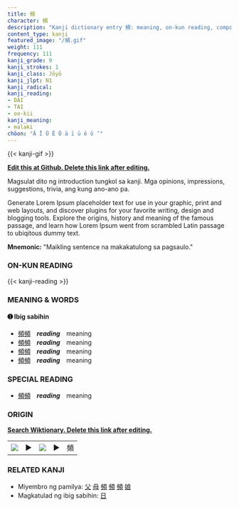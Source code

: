 ```yaml
---
title: 頻
character: 頻
description: "Kanji dictionary entry 頻: meaning, on-kun reading, compounds, origin, related kanji"
content_type: kanji
featured_image: "/頻.gif"
weight: 111
frequency: 111
kanji_grade: 9
kanji_strokes: 1
kanji_class: Jōyō
kanji_jlpt: N1
kanji_radical: 
kanji_reading: 
- DAI
- TAI
- oo-kii
kanji_meaning:
- malaki
chōon: "Ā Ī Ū Ē Ō ā ī ū ē ō ’"
---
```

[//]: # (Don't edit the line below. Kanji animated GIF code is automatically generated.)
{{< kanji-gif >}}

[//]: # (Edit below this line.)

**[Edit this at Github. Delete this link after editing.](https://github.com/tim0g/tim/tree/main/content/kanji/頻/index.md)**

Magsulat dito ng introduction tungkol sa kanji. Mga opinions, impressions, suggestions, trivia, ang kung ano-ano pa.

Generate Lorem Ipsum placeholder text for use in your graphic, print and web layouts, and discover plugins for your favorite writing, design and blogging tools. Explore the origins, history and meaning of the famous passage, and learn how Lorem Ipsum went from scrambled Latin passage to ubiqitous dummy text.
 
**Mnemonic:** "Maikling sentence na makakatulong sa pagsaulo."

### ON-KUN READING

[//]: # (Don't edit the line below. ON-KUN READING code is automatically generated.)
{{< kanji-reading >}}

### MEANING & WORDS

#### ➊ **Ibig sabihin**
  - [頻](../頻)[頻](../頻)　***reading***　meaning
  - [頻](../頻)[頻](../頻)　***reading***　meaning
  - [頻](../頻)[頻](../頻)　***reading***　meaning
  - [頻](../頻)[頻](../頻)　***reading***　meaning

### SPECIAL READING
  - [頻](../頻)[頻](../頻)　***reading***　meaning

### ORIGIN

**[Search Wiktionary. Delete this link after editing.](https://wiktionary.org/wiki/頻)**
<table class="kanji-table"><tr><td>
<img src="60px-頻-bronze.svg.png">
</td><td>▶</td><td>
<img src="60px-頻-oracle.svg.png">
</td><td>▶</td>
<td class="kanji-origin">頻</td>
</tr></table>

### RELATED KANJI
- Miyembro ng pamilya: [父](../父) [母](../母) [頻](../頻) [頻](../頻) [頻](../頻) [娘](../娘)
- Magkatulad ng ibig sabihin: [日](../日)

